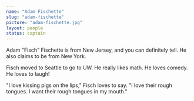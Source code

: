 ```yaml
---
name: "Adam Fischette"
slug: "adam-fischette"
picture: "adam-fischette.jpg"
layout: people
status: captain
---
```


Adam "Fisch" Fischette is from New Jersey, and you can definitely tell.
He also claims to be from New York.

Fisch moved to Seattle to go to UW. He really likes math. He loves comedy. He
loves to laugh!

"I love kissing pigs on the lips," Fisch loves to say. "I love their rough
tongues. I want their rough tongues in my mouth."
